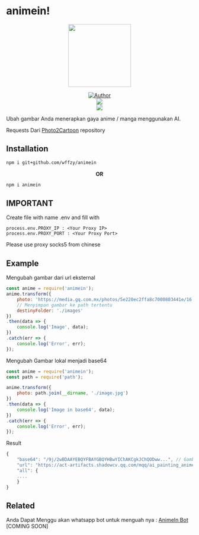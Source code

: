 # animein!
<p align="center">
<a target="_blank" href="https://github.com/wffzy"><img src="https://dthezntil550i.cloudfront.net/bh/latest/bh1908311051118140005937162/1280_960/2340e625-0f0e-4a48-a0fe-da83b29c1f22.png" alt="" width="169" /></a>
</p>
<p align="center">
<a target="_blank" href="https://github.com/wffzy"><img title="Author" src="https://img.shields.io/badge/Author-Ditzzy-red.svg?style=for-the-badge&logo=github" /></a>
<br>
<a target="_blank" href="//npmjs.com/animein"><img src="https://img.shields.io/npm/dw/animein?color=yellow&label=Downloads&logo=npm&style=flat"></a>
<br>
<a target="_blank" href="https://www.npmjs.com/package/animein?activeTab=versions"><img src="https://img.shields.io/npm/v/animein?color=green&label=version&logo=npm&style=social"></a>
</p>


Ubah gambar Anda menerapkan gaya anime / manga menggunakan AI.

Requests Dari  [Photo2Cartoon](https://h5.tu.qq.com/web/ai-2d/cartoon/index) repository
## Installation
```bash
npm i git+github.com/wffzy/animein
```

<center>
<b>OR</b>
</center>

```bash
npm i animein
```
## IMPORTANT
Create file with name .env and fill with

```env
process.env.PROXY_IP : <Your Proxy IP>
process.env.PROXY_PORT : <Your Proxy Port>

```
Please use proxy socks5 from chinese


## Example


Mengubah gambar dari url eksternal

```js
const anime = require('animein');
anime.transform({
    photo: 'https://media.gq.com.mx/photos/5e220ec2ffa8c7000803441e/16:9/w_1920,c_limit/40-datos-curiosos-para-descubrir-a-scarlett-johansson.jpg',
    // Menyimpan gambar ke path tertentu
    destinyFolder: './images'
})
.then(data => {
    console.log('Image', data);
})
.catch(err => {
    console.log('Error', err);
});

```

Mengubah Gambar lokal menjadi base64

```js
const anime = require('animein');
const path = require('path');

anime.transform({
    photo: path.join(__dirname, './image.jpg')
})
.then(data => {
    console.log('Image in base64', data);
})
.catch(err => {
    console.log('Error', err);
});

```

Result
```js
{
    "base64": "/9j/2wBDAAYEBQYFBAYGBQYHBwYIChAKCgkJChQODww...", // Gambar dalam base64
    "url": "https://act-artifacts.shadowcv.qq.com/mqq/ai_painting_anime/res/f812533e4d2e197fecaa91c5bf1f89d_244kg.jpg",
    "all": {
    ....
    }
}
```
## Related

Anda Dapat Menggu akan whatsapp bot untuk menguah nya : [AnimeIn Bot](https://github.com/wffzy/animeinbot) [COMING SOON]
